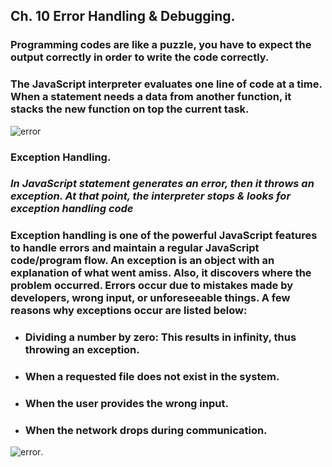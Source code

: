## **Ch. 10 Error Handling & Debugging**.
### Programming codes are like a puzzle, you have to expect the output correctly in order to write the code correctly. 
### The JavaScript interpreter evaluates one line of code at a time. When a statement needs a data from another function, it stacks the new function on top the current task.
![error](https://bugfender.com/wp-content/uploads/2020/09/Featured-scaled.jpg)

### **Exception Handling**.
### *In JavaScript statement generates an error, then it throws an exception. At that point, the interpreter stops & looks for exception handling code*
### Exception handling is one of the powerful JavaScript features to handle errors and maintain a regular JavaScript code/program flow. An exception is an object with an explanation of what went amiss. Also, it discovers where the problem occurred. Errors occur due to mistakes made by developers, wrong input, or unforeseeable things. A few reasons why exceptions occur are listed below:
- ### Dividing a number by zero: This results in infinity, thus throwing an exception.
- ### When a requested file does not exist in the system.
- ### When the user provides the wrong input.
- ### When the network drops during communication.
![error](https://www.tutsmake.com/wp-content/uploads/2020/05/Types-of-Errors-In-JavaScript.jpeg).